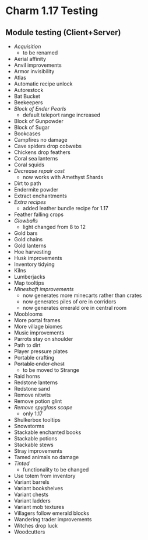 # Charm 1.17 Testing

## Module testing (Client+Server)
- *Acquisition*
   - to be renamed
- Aerial affinity
- Anvil improvements
- Armor invisibility
- Atlas
- Automatic recipe unlock
- Autorestock
- Bat Bucket
- Beekeepers
- *Block of Ender Pearls*
   - default teleport range increased
- Block of Gunpowder
- Block of Sugar
- Bookcases
- Campfires no damage
- Cave spiders drop cobwebs
- Chickens drop feathers
- Coral sea lanterns
- Coral squids
- *Decrease repair cost*
   - now works with Amethyst Shards
- Dirt to path
- Endermite powder
- Extract enchantments
- *Extra recipes*
   - added leather bundle recipe for 1.17
- Feather falling crops
- *Glowballs*
   - light changed from 8 to 12
- Gold bars
- Gold chains
- Gold lanterns
- Hoe harvesting
- Husk improvements
- Inventory tidying
- Kilns
- Lumberjacks
- Map tooltips
- *Mineshaft improvements*
   - now generates more minecarts rather than crates
   - now generates piles of ore in corridors
   - now generates emerald ore in central room
- Mooblooms
- More portal frames
- More village biomes
- Music improvements
- Parrots stay on shoulder
- Path to dirt
- Player pressure plates
- Portable crafting
- ~~Portable ender chest~~
   - to be moved to Strange
- Raid horns
- Redstone lanterns
- Redstone sand
- Remove nitwits
- Remove potion glint
- *Remove spyglass scope*
   - only 1.17
- Shulkerbox tooltips
- Snowstorms
- Stackable enchanted books
- Stackable potions
- Stackable stews
- Stray improvements
- Tamed animals no damage
- *Tinted*
   - functionality to be changed
- Use totem from inventory
- Variant barrels
- Variant bookshelves
- Variant chests
- Variant ladders
- Variant mob textures
- Villagers follow emerald blocks
- Wandering trader improvements
- Witches drop luck
- Woodcutters

